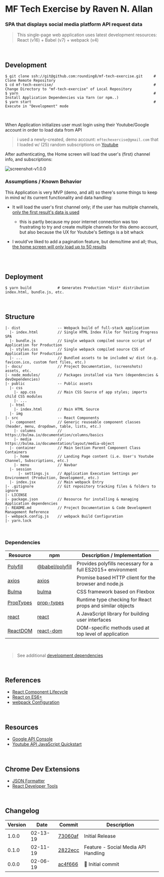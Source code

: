 
# MF Tech Exercise by Raven N. Allan

### SPA that displays social media platform API request data

> This single-page web application uses latest development resources: React (v16) + Babel (v7) + webpack (v4)

<br>

## Development

```
$ git clone ssh://git@github.com:rounding8/mf-tech-exercise.git     # Clone Remote Repository
$ cd mf-tech-exercise/                                              # Change Directory to "mf-tech-exercise" of Local Repository
$ yarn                                                              # Install Application Dependencies via Yarn (or npm..)
$ yarn start                                                        # Execute in "Development" mode
```

<br>

When Application initializes user must login using their Youtube/Google account in order to load data from API

> i used a newly-created, demo account: `mftechexercise@gmail.com` that I loaded w/ (25) random subscriptions on [Youtube](https://youtube.com)

After authenticating, the Home screen will load the user's (first) channel info, and subscriptions:

![screenshot-v1.0.0](https://github.com/rounding8/mf-tech-exercise/blob/master/docs/screenshot-v1.0.0.jpg)

### Assumptions / Known Behavior

This Application is very MVP (demo, and all) so there's some things to keep in mind w/ its current functionality and data handling:

- It will load the user's first channel only; if the user has multiple channels, [only the first result's data is used](https://github.com/rounding8/mf-tech-exercise/blob/master/src/container/home/index.jsx#L89)
  - this is partly because my poor internet connection was too frustrating to try and create multiple channels for this demo account, but also because the UX for Youtube's Settings is a bit whack

- I would've liked to add a pagination feature, but demo/time and all; thus, [the home screen will only load up to 50 results](https://github.com/rounding8/mf-tech-exercise/blob/master/src/container/home/index.jsx#L114)

<br>
<br>

## Deployment

```
$ yarn build            # Generates Production *dist* distribution index.html, bundle.js, etc.
```

<br>

## Structure

```
|- dist                 -- Webpack build of full-stack application
  |- index.html         // Single HTML Index File for Testing Progress SPA
  |- bundle.js          // Single webpack compiled source script of Application for Production
  |- styles.css         // Single webpack compiled source CSS of Application for Production
  |- ...                // Bundled assets to be included w/ dist (e.g. favicon.ico, custom font files, etc.)
|- docs/                // Project Documentation, (screenshots) assets, etc.
|- node_modules/        // Packages installed via Yarn (dependencies & devDependencies)
|- public               -- Public assets
  |- css
    |- app.css          // Main CSS Source of app styles; imports child CSS modules
    |- ...
  |- html
    |- index.html       // Main HTML Source
  |- img
|- src                  -- React Components
  |- component          // Generic reuseable component classes (header, menu, dropdown, table, lists, etc.)
    |- columns          // https://bulma.io/documentation/columns/basics
    |- media            // https://bulma.io/documentation/layout/media-object
  |- container          // Main Section Parent Component Class Containers
    |- home             // Landing Page content (i.e. User's Youtube Channel, Subscriptions, etc.)
    |- menu             // Navbar
  |- session
      |- settings.js    // Application Execution Settings per Environment (Production, Development, etc.)
  |- index.jsx          // Main webpack Entry
|- .gitignore           // Git repository tracking files & folders to ignore
|- LICENSE
|- package.json         // Resource for installing & managing Application dependencies
|- README.md            // Project Documentation & Code Development Management Reference
|- webpack.config.js    // webpack Build Configuration
|- yarn.lock
```

<br>

### Dependencies

| Resource                                                               | npm                                                              | Description / Implementation                                |
|------------------------------------------------------------------------|------------------------------------------------------------------|-------------------------------------------------------------|
| [Polyfill](https://babeljs.io/docs/usage/polyfill)                     | [@babel/polyfill](https://www.npmjs.com/package/@babel/polyfill) | Provides polyfills necessary for a full ES2015+ environment |
| [axios](https://github.com/axios/axios)                                | [axios](https://www.npmjs.com/package/axios)                     | Promise based HTTP client for the browser and node.js       |
| [Bulma](https://bulma.io)                                              | [bulma](https://www.npmjs.com/package/bulma)                     | CSS framework based on Flexbox                              |
| [PropTypes](https://reactjs.org/docs/typechecking-with-proptypes.html) | [prop-types](https://www.npmjs.com/package/prop-types)           | Runtime type checking for React props and similar objects   |
| [react](https://reactjs.org)                                           | [react](https://www.npmjs.com/package/react)                     | A JavaScript library for building user interfaces           |
| [ReactDOM](https://reactjs.org/docs/react-dom.html)                    | [react-dom](https://www.npmjs.com/package/react-dom)             | DOM-specific methods used at top level of application       |

<br>

> See additional [development dependencies](https://github.com/rounding8/mf-tech-exercise/blob/master/package.json#L31-L42)

<br>

## References

* [React Component Lifecycle](https://reactjs.org/docs/react-component.html#the-component-lifecycle)
* [React on ES6+](https://babeljs.io/blog/2015/06/07/react-on-es6-plus)
* [webpack Configuration](https://webpack.js.org/configuration)

<br>

## Resources

* [Google API Console](https://console.developers.google.com)
* [Youtube API JavaScript Quickstart](https://developers.google.com/youtube/v3/quickstart/js)

<br>

## Chrome Dev Extensions

* [JSON Formatter](https://chrome.google.com/webstore/detail/json-formatter/bcjindcccaagfpapjjmafapmmgkkhgoa)
* [React Developer Tools](https://chrome.google.com/webstore/detail/react-developer-tools/fmkadmapgofadopljbjfkapdkoienihi)

<br>

## Changelog

| Version | Date     | Commit                                                                                                   | Description |
|---------|----------|----------------------------------------------------------------------------------------------------------|-------------|
| 1.0.0   | 02-13-19 | [73060af](https://github.com/rounding8/mf-tech-exercise/commit/73060af2bbff61a6bfe4749cba252562e9813eba) | Initial Release |
| 0.1.0   | 02-11-19 | [2822ecc](https://github.com/rounding8/mf-tech-exercise/commit/2822ecc7cb451f54ed55f73b5ab627950e0b12c7) | Feature - Social Media API Handling |
| 0.0.0   | 02-06-19 | [ac4f666](https://github.com/rounding8/mf-tech-exercise/commit/ac4f666f49ce797ebe83d68b68d524069bb29f75) | 🎉  Initial commit |


